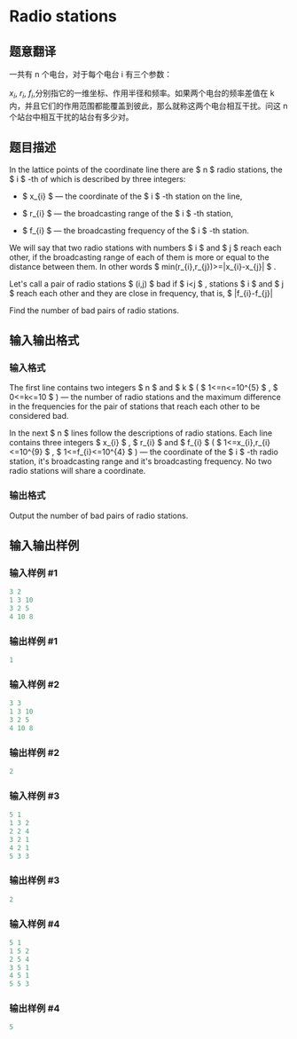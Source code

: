 # Radio stations

## 题意翻译

一共有 n 个电台，对于每个电台 i 有三个参数：

$x_i$, $r_i$, $f_i$,分别指它的一维坐标、作用半径和频率。如果两个电台的频率差值在 k 内，并且它们的作用范围都能覆盖到彼此，那么就称这两个电台相互干扰。问这 n 个站台中相互干扰的站台有多少对。

## 题目描述

In the lattice points of the coordinate line there are $ n $ radio stations, the $ i $ -th of which is described by three integers:

- $ x_{i} $ — the coordinate of the $ i $ -th station on the line,

- $ r_{i} $ — the broadcasting range of the $ i $ -th station,

- $ f_{i} $ — the broadcasting frequency of the $ i $ -th station.

We will say that two radio stations with numbers $ i $ and $ j $ reach each other, if the broadcasting range of each of them is more or equal to the distance between them. In other words $ min(r_{i},r_{j})>=|x_{i}-x_{j}| $ .

Let's call a pair of radio stations $ (i,j) $ bad if $ i&lt;j $ , stations $ i $ and $ j $ reach each other and they are close in frequency, that is, $ |f_{i}-f_{j}|

Find the number of bad pairs of radio stations.

## 输入输出格式

### 输入格式

The first line contains two integers $ n $ and $ k $ ( $ 1<=n<=10^{5} $ , $ 0<=k<=10 $ ) — the number of radio stations and the maximum difference in the frequencies for the pair of stations that reach each other to be considered bad.

In the next $ n $ lines follow the descriptions of radio stations. Each line contains three integers $ x_{i} $ , $ r_{i} $ and $ f_{i} $ ( $ 1<=x_{i},r_{i}<=10^{9} $ , $ 1<=f_{i}<=10^{4} $ ) — the coordinate of the $ i $ -th radio station, it's broadcasting range and it's broadcasting frequency. No two radio stations will share a coordinate.

### 输出格式

Output the number of bad pairs of radio stations.

## 输入输出样例

### 输入样例 #1

```cpp
3 2
1 3 10
3 2 5
4 10 8

```
### 输出样例 #1

```cpp
1

```
### 输入样例 #2

```cpp
3 3
1 3 10
3 2 5
4 10 8

```
### 输出样例 #2

```cpp
2

```
### 输入样例 #3

```cpp
5 1
1 3 2
2 2 4
3 2 1
4 2 1
5 3 3

```
### 输出样例 #3

```cpp
2

```
### 输入样例 #4

```cpp
5 1
1 5 2
2 5 4
3 5 1
4 5 1
5 5 3

```
### 输出样例 #4

```cpp
5

```
